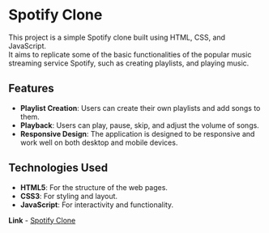 
# Spotify Clone

This project is a simple Spotify clone built using HTML, CSS, and JavaScript.  
It aims to replicate some of the basic functionalities of the popular music streaming service Spotify, such as creating playlists, and playing music.  

## Features

- **Playlist Creation**: Users can create their own playlists and add songs to them.  
- **Playback**: Users can play, pause, skip, and adjust the volume of songs.  
- **Responsive Design**: The application is designed to be responsive and work well on both desktop and mobile devices.  

## Technologies Used

- **HTML5**: For the structure of the web pages.  
- **CSS3**: For styling and layout.  
- **JavaScript**: For interactivity and functionality.  


**Link** - [Spotify Clone](https://spotifyrep.freewebhostmost.com/)
